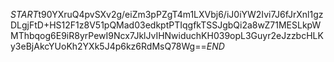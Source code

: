 $START$t90YXruQ4pvSXv2g/eiZm3pPZgT4m1LXVbj6/iJ0iYW2Ivi7J6fJrXnl1gzDLgjFtD+HS12F1z8V51pQMad03edkptPTIqgfkTSSJgbQi2a8wZ71MESLkpWMThbqog6E9iR8yrPewI9Ncx7JklJvIHNwiduchKH039opL3Guyr2eJzzbcHLKy3eBjAkcYUoKh2YXk5J4p6kz6RdMsQ78Wg==$END$